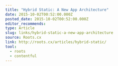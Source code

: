 ```yaml
---
title: "Hybrid Static: A New App Architecture"
date: 2015-10-02T00:52:00.000Z
posted_date: 2015-10-02T00:52:00.000Z
editor_recommends:
type: Article
slug: links/hybrid-static-a-new-app-architecture
source: Roots.cx
link: http://roots.cx/articles/hybrid-static/
tool:
  - roots
  - contentful
---
```





